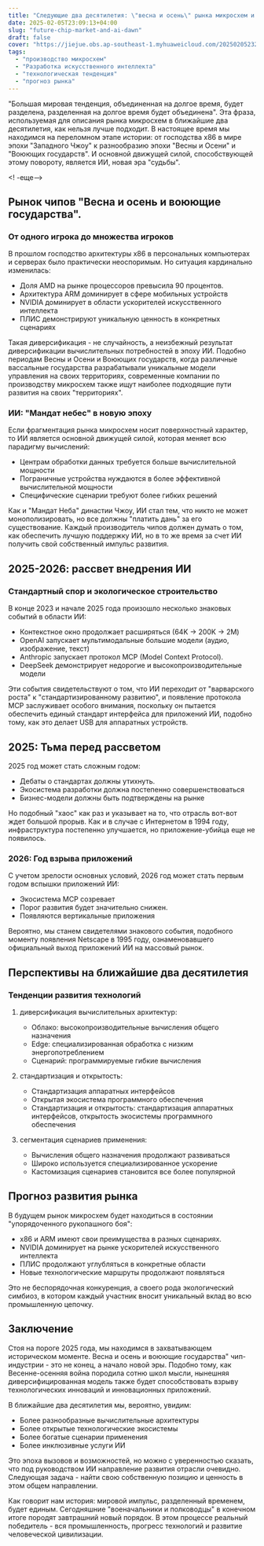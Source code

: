 ```yaml
---
title: "Следующие два десятилетия: \"весна и осень\" рынка микросхем и рассвет внедрения ИИ"
date: 2025-02-05T23:09:13+04:00
slug: "future-chip-market-and-ai-dawn"
draft: false
cover: "https://jiejue.obs.ap-southeast-1.myhuaweicloud.com/20250205232205932.webp"
tags:
  - "производство микросхем"
  - "Разработка искусственного интеллекта"
  - "технологическая тенденция"
  - "прогноз рынка"
---
```


"Большая мировая тенденция, объединенная на долгое время, будет разделена, разделенная на долгое время будет объединена". Эта фраза, используемая для описания рынка микросхем в ближайшие два десятилетия, как нельзя лучше подходит. В настоящее время мы находимся на переломном этапе истории: от господства x86 в мире эпохи "Западного Чжоу" к разнообразию эпохи "Весны и Осени" и "Воюющих государств". И основной движущей силой, способствующей этому повороту, является ИИ, новая эра "судьбы".

<! -еще-->

## Рынок чипов "Весна и осень и воюющие государства".

### От одного игрока до множества игроков

В прошлом господство архитектуры x86 в персональных компьютерах и серверах было практически неоспоримым. Но ситуация кардинально изменилась:

- Доля AMD на рынке процессоров превысила 90 процентов.
- Архитектура ARM доминирует в сфере мобильных устройств
- NVIDIA доминирует в области ускорителей искусственного интеллекта
- ПЛИС демонстрируют уникальную ценность в конкретных сценариях

Такая диверсификация - не случайность, а неизбежный результат диверсификации вычислительных потребностей в эпоху ИИ. Подобно периодам Весны и Осени и Воюющих государств, когда различные вассальные государства разрабатывали уникальные модели управления на своих территориях, современные компании по производству микросхем также ищут наиболее подходящие пути развития на своих "территориях".

### ИИ: "Мандат небес" в новую эпоху

Если фрагментация рынка микросхем носит поверхностный характер, то ИИ является основной движущей силой, которая меняет всю парадигму вычислений:

- Центрам обработки данных требуется больше вычислительной мощности
- Пограничные устройства нуждаются в более эффективной вычислительной мощности
- Специфические сценарии требуют более гибких решений

Как и "Мандат Неба" династии Чжоу, ИИ стал тем, что никто не может монополизировать, но все должны "платить дань" за его существование. Каждый производитель чипов должен думать о том, как обеспечить лучшую поддержку ИИ, но в то же время за счет ИИ получить свой собственный импульс развития.

## 2025-2026: рассвет внедрения ИИ

### Стандартный спор и экологическое строительство

В конце 2023 и начале 2025 года произошло несколько знаковых событий в области ИИ:

- Контекстное окно продолжает расширяться (64K → 200K → 2M)
- OpenAI запускает мультимодальные большие модели (аудио, изображение, текст)
- Anthropic запускает протокол MCP (Model Context Protocol).
- DeepSeek демонстрирует недорогие и высокопроизводительные модели

Эти события свидетельствуют о том, что ИИ переходит от "варварского роста" к "стандартизированному развитию", и появление протокола MCP заслуживает особого внимания, поскольку он пытается обеспечить единый стандарт интерфейса для приложений ИИ, подобно тому, как это делает USB для аппаратных устройств.

## 2025: Тьма перед рассветом

2025 год может стать сложным годом:

- Дебаты о стандартах должны утихнуть.
- Экосистема разработки должна постепенно совершенствоваться
- Бизнес-модели должны быть подтверждены на рынке

Но подобный "хаос" как раз и указывает на то, что отрасль вот-вот ждет большой прорыв. Как и в случае с Интернетом в 1994 году, инфраструктура постепенно улучшается, но приложение-убийца еще не появилось.

### 2026: Год взрыва приложений

С учетом зрелости основных условий, 2026 год может стать первым годом вспышки приложений ИИ:

- Экосистема MCP созревает
- Порог развития будет значительно снижен.
- Появляются вертикальные приложения

Вероятно, мы станем свидетелями знакового события, подобного моменту появления Netscape в 1995 году, ознаменовавшего официальный выход приложений ИИ на массовый рынок.

## Перспективы на ближайшие два десятилетия

### Тенденции развития технологий

1. диверсификация вычислительных архитектур:

   - Облако: высокопроизводительные вычисления общего назначения
   - Edge: специализированная обработка с низким энергопотреблением
   - Сценарий: программируемые гибкие вычисления
2. стандартизация и открытость:

   - Стандартизация аппаратных интерфейсов
   - Открытая экосистема программного обеспечения
   - Стандартизация и открытость: стандартизация аппаратных интерфейсов, открытость экосистемы программного обеспечения
3. сегментация сценариев применения:

   - Вычисления общего назначения продолжают развиваться
   - Широко используется специализированное ускорение
   - Кастомизация сценариев становится все более популярной

## Прогноз развития рынка

В будущем рынок микросхем будет находиться в состоянии "упорядоченного рукопашного боя":

- x86 и ARM имеют свои преимущества в разных сценариях.
- NVIDIA доминирует на рынке ускорителей искусственного интеллекта
- ПЛИС продолжают углубляться в конкретные области
- Новые технологические маршруты продолжают появляться

Это не беспорядочная конкуренция, а своего рода экологический симбиоз, в котором каждый участник вносит уникальный вклад во всю промышленную цепочку.

## Заключение

Стоя на пороге 2025 года, мы находимся в захватывающем историческом моменте. Весна и осень и воюющие государства" чип-индустрии - это не конец, а начало новой эры. Подобно тому, как Весенне-осенняя война породила сотню школ мысли, нынешняя диверсифицированная модель также будет способствовать взрыву технологических инноваций и инновационных приложений.

В ближайшие два десятилетия мы, вероятно, увидим:

- Более разнообразные вычислительные архитектуры
- Более открытые технологические экосистемы
- Более богатые сценарии применения
- Более инклюзивные услуги ИИ

Это эпоха вызовов и возможностей, но можно с уверенностью сказать, что под руководством ИИ направление развития отрасли очевидно. Следующая задача - найти свою собственную позицию и ценность в этом общем направлении.

Как говорит нам история: мировой импульс, разделенный временем, будет единым. Сегодняшние "военачальники и полководцы" в конечном итоге породят завтрашний новый порядок. В этом процессе реальный победитель - вся промышленность, прогресс технологий и развитие человеческой цивилизации.
